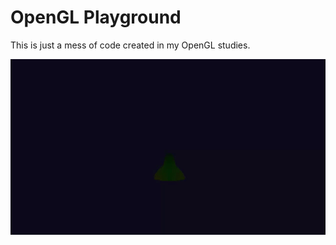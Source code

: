 # OpenGL Playground

This is just a mess of code created in my OpenGL studies.

![alt text](https://github.com/Llcoolsouder/OpenGLPlayground/blob/master/samples/particle_attraction.gif "Particles simulated on compute shaders")